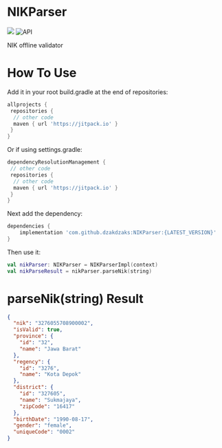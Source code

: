 
# NIKParser
[![](https://jitpack.io/v/dzakdzaks/NIKParser.svg)](https://jitpack.io/#dzakdzaks/NIKParser)
![API](https://img.shields.io/badge/API-21%2B-brightgreen.svg?style=flat)

NIK offline validator

# How To Use
Add it in your root build.gradle at the end of repositories:
```groovy  
allprojects {  
 repositories {
  // other code 
  maven { url 'https://jitpack.io' }
 }
}  
```  
Or if using settings.gradle:
```groovy  
dependencyResolutionManagement {  
 // other code
 repositories { 
  // other code 
  maven { url 'https://jitpack.io' } 
 }
}  
```
Next add the dependency:
```groovy
dependencies {
    implementation 'com.github.dzakdzaks:NIKParser:{LATEST_VERSION}'
}
```  
Then use it:
```kotlin  
val nikParser: NIKParser = NIKParserImpl(context)  
val nikParseResult = nikParser.parseNik(string)  
```  

# parseNik(string) Result
```json
{
  "nik": "3276055708900002",
  "isValid": true,
  "province": {
    "id": "32",
    "name": "Jawa Barat"
  },
  "regency": {
    "id": "3276",
    "name": "Kota Depok"
  },
  "district": {
    "id": "327605",
    "name": "Sukmajaya",
    "zipCode": "16417"
  },
  "birthDate": "1990-08-17",
  "gender": "female",
  "uniqueCode": "0002"
}  
```
